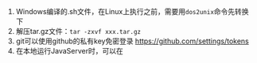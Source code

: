 1. Windows编译的.sh文件，在Linux上执行之前，需要用`dos2unix`命令先转换下
2. 解压tar.gz文件：`tar -zxvf xxx.tar.gz`
3. git可以使用github的私有key免密登录 https://github.com/settings/tokens
4. 在本地运行JavaServer时，可以在